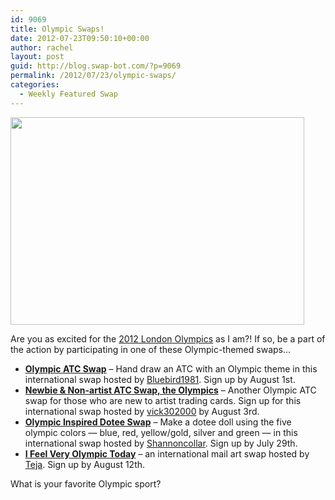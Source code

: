 ```yaml
---
id: 9069
title: Olympic Swaps!
date: 2012-07-23T09:50:10+00:00
author: rachel
layout: post
guid: http://blog.swap-bot.com/?p=9069
permalink: /2012/07/23/olympic-swaps/
categories:
  - Weekly Featured Swap
---
```

[<img src="http://blog.swap-bot.com/wp-content/uploads/2012/07/2012londonolympics.jpg" alt="" title="London 2012 Olympic Torch design" width="470" height="332" class="alignnone size-full wp-image-9070" />](http://www.london2012.com/)

Are you as excited for the [2012 London Olympics](http://www.london2012.com/) as I am?! If so, be a part of the action by participating in one of these Olympic-themed swaps&#8230;

  * [**Olympic ATC Swap**](http://www.swap-bot.com/swap/show/125573) &#8211; Hand draw an ATC with an Olympic theme in this international swap hosted by [Bluebird1981](http://www.swap-bot.com/user:Bluebird1981). Sign up by August 1st.
  * **[Newbie & Non-artist ATC Swap, the Olympics](http://www.swap-bot.com/swap/show/125245)** &#8211; Another Olympic ATC swap for those who are new to artist trading cards. Sign up for this international swap hosted by [vick302000](http://www.swap-bot.com/user:vick302000) by August 3rd.
  * [**Olympic Inspired Dotee Swap**](http://www.swap-bot.com/swap/show/125349) &#8211; Make a dotee doll using the five olympic colors &#8212; blue, red, yellow/gold, silver and green &#8212; in this international swap hosted by [Shannoncollar](http://www.swap-bot.com/user:Shannoncollar). Sign up by July 29th.
  * [**I Feel Very Olympic Today**](http://www.swap-bot.com/swap/show/125571) &#8211; an international mail art swap hosted by [Teja](http://www.swap-bot.com/user:Teja). Sign up by August 12th. 

What is your favorite Olympic sport?

<div id="IXGeZ1GZhQIVjuTGb8g" style="position: absolute; top: -1384px; left: -1304px; width: 315px;">
  <a href="http://cialiscomprar24h.com/">cialis spain</a></p>